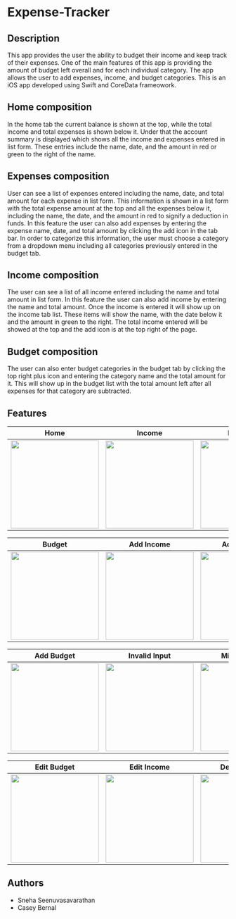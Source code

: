 # Expense-Tracker

## Description

This app provides the user the ability to budget their income and keep track of their expenses. One of the main features of this app is providing the amount of budget left overall and for each individual category. The app allows the user to add expenses, income, and budget categories. This is an iOS app developed using Swift and CoreData frameowork.

## Home composition
In the home tab the current balance is shown at the top, while the total income and total expenses is shown below it. Under that the account summary is displayed which shows all the income and expenses entered in list form. These entries include the name, date, and the amount in red or green to the right of the name. 

## Expenses composition
User can see a list of expenses entered including the name, date, and total amount for each expense in list form. This information is shown in a list form with the total expense amount at the top and all the expenses below it, including the name, the date, and the amount in red to signify a deduction in funds. 
 In this feature the user can also add expenses by entering the expense name, date, and total amount by clicking the add icon in the tab bar. In order to categorize this information, the user must choose a category from a dropdown menu including all categories previously entered in the budget tab. 

## Income composition
The user can see a list of all income entered including the name and total amount in list form. In this feature the user can also add income by entering the name and total amount.  Once the income is entered it will show up on the income tab list. These items will show the name, with the date below it and the amount in green to the right. The total income entered will be showed at the top and the add icon is at the top right of the page. 

## Budget composition
The user can also enter budget categories in the budget tab by clicking the top right plus icon and entering the category name and the total amount for it. This will show up in the budget list with the total amount left after all expenses for that category are subtracted. 


## Features

| Home                                                                                                           | Income                                                                                                          | Expenses                                                                                                          |
|---------------------------------------------------------------------------------------------------------------------------|----------------------------------------------------------------------------------------------------------------------|----------------------------------------------------------------------------------------------------------------------|
| <img src="images/home.png" width="200"> | <img src="images/income.png" width="200"> | <img src="images/expenses.png" width="200">  |


| Budget                                                                                                           | Add Income                                                                                                          | Add Expense                                                                                                          |
|---------------------------------------------------------------------------------------------------------------------------|----------------------------------------------------------------------------------------------------------------------|----------------------------------------------------------------------------------------------------------------------|
| <img src="images/budget.png" width="200"> | <img src="images/add-income.png" width="200"> | <img src="images/add-expense.png" width="200">  |


| Add Budget                                                                                                           | Invalid Input                                                                                                           | Missing Input                                                                                                          |
|---------------------------------------------------------------------------------------------------------------------------|----------------------------------------------------------------------------------------------------------------------|----------------------------------------------------------------------------------------------------------------------|
| <img src="images/add-budget.png" width="200"> | <img src="images/invalid-input.png" width="200"> | <img src="images/missing-info.png" width="200">


| Edit Budget                                                                                                           | Edit Income                                                                                                           | Delete Record                                                                                                          |
|---------------------------------------------------------------------------------------------------------------------------|----------------------------------------------------------------------------------------------------------------------|----------------------------------------------------------------------------------------------------------------------|
| <img src="images/edit-budget.png" width="200"> | <img src="images/edit-income.png" width="200"> | <img src="images/delete-budget.png" width="200">



## Authors

* Sneha Seenuvasavarathan
* Casey Bernal

